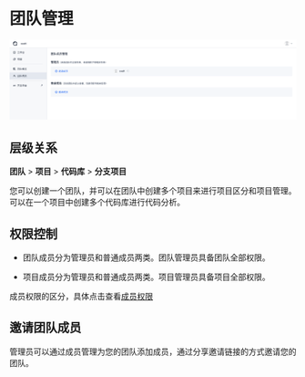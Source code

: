 # 团队管理

![成员权限](../images/team_member.png)

## 层级关系

**团队** > **项目** > **代码库** > **分支项目**

您可以创建一个团队，并可以在团队中创建多个项目来进行项目区分和项目管理。可以在一个项目中创建多个代码库进行代码分析。

## 权限控制

- 团队成员分为管理员和普通成员两类。团队管理员具备团队全部权限。

- 项目成员分为管理员和普通成员两类。项目管理员具备项目全部权限。

成员权限的区分，具体点击查看[成员权限](成员权限.md)

## 邀请团队成员

管理员可以通过成员管理为您的团队添加成员，通过分享邀请链接的方式邀请您的团队。
